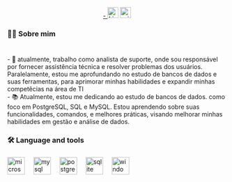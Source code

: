 <div align="center">
  <a href="https://www.linkedin.com/in/roberto-oliveiira/">-  <img src="https://img.shields.io/static/v1?message=LinkedIn&logo=linkedin&label=&color=0077B5&logoColor=white&labelColor=&style=for-the-badge" height="25" alt="LinkedIn logo" /></a>
  <img src="https://img.shields.io/static/v1?message=Outlook&logo=microsoft-outlook&label=&color=0078D4&logoColor=white&labelColor=&style=for-the-badge" height="25" alt="microsoft-outlook logo"  />
</div>


###

<h3 align="left">👩‍💻  Sobre mim </h3>

###

<br>- 🔭 atualmente, trabalho como analista de suporte, onde sou responsável por fornecer assistência técnica e resolver problemas dos usuários. Paralelamente, estou me aprofundando no estudo de bancos de dados e suas ferramentas, para aprimorar minhas habilidades e expandir minhas competêcias na área de TI
<br>- 📚 Atualmente, estou me dedicando ao estudo de bancos de dados. como foco em PostgreSQL, SQL e MySQL. Estou aprendendo sobre suas funcionalidades, comandos, e melhores práticas, visando melhorar minhas habilidades em gestão e análise de dados.<br>

###

<h3 align="left">🛠 Language and tools</h3>

###

<div align="left">
  <img src="https://cdn.jsdelivr.net/gh/devicons/devicon/icons/microsoftsqlserver/microsoftsqlserver-plain.svg" height="40" alt="microsoftsqlserver logo"  />
  <img width="12" />
  <img src="https://cdn.jsdelivr.net/gh/devicons/devicon/icons/mysql/mysql-original.svg" height="40" alt="mysql logo"  />
  <img width="12" />
  <img src="https://cdn.jsdelivr.net/gh/devicons/devicon/icons/postgresql/postgresql-original.svg" height="40" alt="postgresql logo"  />
  <img width="12" />
  <img src="https://cdn.jsdelivr.net/gh/devicons/devicon/icons/sqlite/sqlite-original.svg" height="40" alt="sqlite logo"  />
  <img width="12" />
  <img src="https://cdn.jsdelivr.net/gh/devicons/devicon/icons/windows8/windows8-original.svg" height="40" alt="windows8 logo"  />
</div>

###
